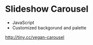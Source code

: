 # Slideshow Carousel

- JavaScript
- Customized backgorund and palette

http://tiny.cc/vegan-carousel
